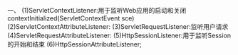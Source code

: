 一、
(1)ServletContextListener:用于监听Web应用的启动和关闭
contextInitialized(ServletContextEvent sce)
(2)ServletContextAttributeListener:
(3)ServletRequestListener:监听用户请求
(4)ServletRequestAttributeListener:
(5)HttpSessionListener:用于监听Session的开始和结束
(6)HttpSessionAttributeListener;